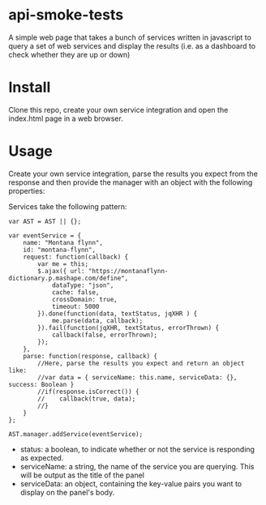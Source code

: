 # api-smoke-tests
A simple web page that takes a bunch of services written in javascript to query a set of web services and display the results (i.e. as a dashboard to check whether they are up or down)

# Install

Clone this repo, create your own service integration and open the index.html page in a web browser.

# Usage

Create your own service integration, parse the results you expect from the response and then provide the manager with an object with the following properties:

Services take the following pattern:

```
var AST = AST || {};

var eventService = {
    name: "Montana flynn",
    id: "montana-flynn",
    request: function(callback) {
        var me = this;
        $.ajax({ url: "https://montanaflynn-dictionary.p.mashape.com/define",
            dataType: "json",
            cache: false,
            crossDomain: true,
            timeout: 5000
        }).done(function(data, textStatus, jqXHR ) {
            me.parse(data, callback);
        }).fail(function(jqXHR, textStatus, errorThrown) {
            callback(false, errorThrown);
        });
    },
    parse: function(response, callback) {
        //Here, parse the results you expect and return an object like:
        //var data = { serviceName: this.name, serviceData: {}, success: Boolean }
        //if(response.isCorrect()) {
        //    callback(true, data);
        //}
    }
};

AST.manager.addService(eventService);
```

 - status: a boolean, to indicate whether or not the service is responding as expected.
 - serviceName: a string, the name of the service you are querying. This will be output as the title of the panel
 - serviceData: an object, containing the key-value pairs you want to display on the panel's body.
